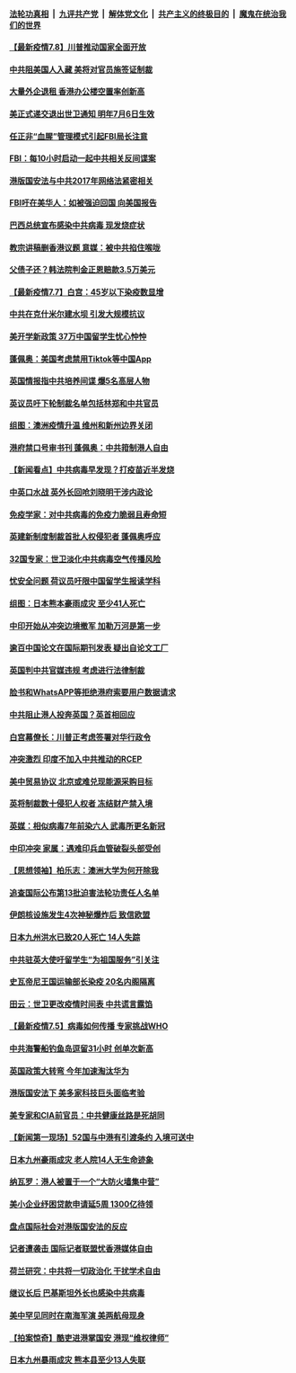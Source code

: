 

####  [法轮功真相](../../../../basic/blob/master/README.md?t=07081702) &nbsp;|&nbsp; [九评共产党](../../../../9ping.md/blob/master/README.md?t=07081702) &nbsp;|&nbsp; [解体党文化](../../../../jtdwh.md/blob/master/README.md?t=07081702)  &nbsp;|&nbsp; [共产主义的终极目的](../../../../gczydzjmd.md/blob/master/README.md?t=07081702) &nbsp;|&nbsp; [魔鬼在统治我们的世界](../../../../mgztzwmdsj.md/blob/master/README.md?t=07081702) 

#### [【最新疫情7.8】川普推动国家全面开放](../pages/nsc418/n12239975.md?t=07081702) 

#### [中共阻美国人入藏 美将对官员施签证制裁](../pages/nsc418/n12240452.md?t=07081702) 

#### [大量外企退租 香港办公楼空置率创新高](../pages/nsc418/n12240111.md?t=07081702) 

#### [美正式递交退出世卫通知 明年7月6日生效](../pages/nsc418/n12239902.md?t=07081702) 

#### [任正非“血腥”管理模式引起FBI局长注意](../pages/nsc418/n12239966.md?t=07081702) 

#### [FBI：每10小时启动一起中共相关反间谍案](../pages/nsc418/n12239799.md?t=07081702) 

#### [港版国安法与中共2017年网络法紧密相关](../pages/nsc418/n12239427.md?t=07081702) 

#### [FBI吁在美华人：如被强迫回国 向美国报告](../pages/nsc418/n12239450.md?t=07081702) 

#### [巴西总统宣布感染中共病毒 现发烧症状](../pages/nsc418/n12239468.md?t=07081702) 

#### [教宗讲稿删香港议题 意媒：被中共掐住喉咙](../pages/nsc418/n12239424.md?t=07081702) 

#### [父债子还？韩法院判金正恩赔款3.5万美元](../pages/nsc418/n12239338.md?t=07081702) 

#### [【最新疫情7.7】白宫：45岁以下染疫数显增](../pages/nsc418/n12237581.md?t=07081702) 

#### [中共在克什米尔建水坝 引发大规模抗议](../pages/nsc418/n12239209.md?t=07081702) 

#### [美开学新政策 37万中国留学生忧心忡忡](../pages/nsc418/n12239233.md?t=07081702) 

#### [蓬佩奥：美国考虑禁用Tiktok等中国App](../pages/nsc418/n12238644.md?t=07081702) 

#### [英国情报指中共培养间谍 爆5名高层人物](../pages/nsc418/n12238557.md?t=07081702) 

#### [英议员吁下轮制裁名单包括林郑和中共官员](../pages/nsc418/n12238655.md?t=07081702) 

#### [组图：澳洲疫情升温 维州和新州边界关闭](../pages/nsc418/n12236420.md?t=07081702) 

#### [港府禁口号审书刊 蓬佩奥：中共箝制港人自由](../pages/nsc418/n12238057.md?t=07081702) 

#### [【新闻看点】中共病毒早发现？打疫苗近半发烧](../pages/nsc418/n12237234.md?t=07081702) 

#### [中英口水战 英外长回呛刘晓明干涉内政论](../pages/nsc418/n12237345.md?t=07081702) 

#### [免疫学家：对中共病毒的免疫力脆弱且寿命短](../pages/nsc418/n12237337.md?t=07081702) 

#### [英建新制度制裁首批人权侵犯者 蓬佩奥呼应](../pages/nsc418/n12237281.md?t=07081702) 

#### [32国专家：世卫淡化中共病毒空气传播风险](../pages/nsc418/n12237248.md?t=07081702) 

#### [忧安全问题 荷议员吁限中国留学生报读学科](../pages/nsc418/n12236937.md?t=07081702) 

#### [组图：日本熊本豪雨成灾 至少41人死亡](../pages/nsc418/n12235775.md?t=07081702) 

#### [中印开始从冲突边境撤军 加勒万河是第一步](../pages/nsc418/n12236708.md?t=07081702) 

#### [逾百中国论文在国际期刊发表 疑出自论文工厂](../pages/nsc418/n12236843.md?t=07081702) 

#### [英国判中共官媒违规 考虑进行法律制裁](../pages/nsc418/n12236722.md?t=07081702) 

#### [脸书和WhatsAPP等拒绝港府索要用户数据请求](../pages/nsc418/n12236669.md?t=07081702) 

#### [中共阻止港人投奔英国？英首相回应](../pages/nsc418/n12236576.md?t=07081702) 

#### [白宫幕僚长：川普正考虑签署对华行政令](../pages/nsc418/n12236557.md?t=07081702) 

#### [冲突激烈 印度不加入中共推动的RCEP](../pages/nsc418/n12236439.md?t=07081702) 

#### [美中贸易协议 北京或难兑现能源采购目标](../pages/nsc418/n12236355.md?t=07081702) 

#### [英将制裁数十侵犯人权者 冻结财产禁入境](../pages/nsc418/n12235718.md?t=07081702) 

#### [英媒：相似病毒7年前染六人 武毒所更名新冠](../pages/nsc418/n12235338.md?t=07081702) 

#### [中印冲突 家属：遇难印兵血管破裂头部受创](../pages/nsc418/n12235064.md?t=07081702) 

#### [【思想领袖】柏乐志：澳洲大学为何开除我](../pages/nsc418/n12174002.md?t=07081702) 

#### [追查国际公布第13批迫害法轮功责任人名单](../pages/nsc418/n12234695.md?t=07081702) 

#### [伊朗核设施发生4次神秘爆炸后 致信欧盟](../pages/nsc418/n12234576.md?t=07081702) 

#### [日本九州洪水已致20人死亡 14人失踪](../pages/nsc418/n12234452.md?t=07081702) 

#### [中共驻英大使吁留学生“为祖国服务”引关注](../pages/nsc418/n12234465.md?t=07081702) 

#### [史瓦帝尼王国运输部长染疫 20名内阁隔离](../pages/nsc418/n12234363.md?t=07081702) 

#### [田云：世卫更改疫情时间表 中共谎言露馅](../pages/nsc418/n12233381.md?t=07081702) 

#### [【最新疫情7.5】病毒如何传播 专家挑战WHO](../pages/nsc418/n12229032.md?t=07081702) 

#### [中共海警船钓鱼岛逗留31小时 创单次新高](../pages/nsc418/n12234085.md?t=07081702) 

#### [英国政策大转弯 今年加速淘汰华为](../pages/nsc418/n12234119.md?t=07081702) 

#### [港版国安法下 美多家科技巨头面临考验](../pages/nsc418/n12233224.md?t=07081702) 

#### [美专家和CIA前官员：中共健康丝路是死胡同](../pages/nsc418/n12217750.md?t=07081702) 

#### [【新闻第一现场】52国与中港有引渡条约 入境可送中](../pages/nsc418/n12233532.md?t=07081702) 

#### [日本九州豪雨成灾 老人院14人无生命迹象](../pages/nsc418/n12233270.md?t=07081702) 

#### [纳瓦罗：港人被置于一个“大防火墙集中营”](../pages/nsc418/n12233112.md?t=07081702) 

#### [美小企业纾困贷款申请延5周 1300亿待领](../pages/nsc418/n12233039.md?t=07081702) 

#### [盘点国际社会对港版国安法的反应](../pages/nsc418/n12232843.md?t=07081702) 

#### [记者遭袭击 国际记者联盟忧香港媒体自由](../pages/nsc418/n12232815.md?t=07081702) 

#### [荷兰研究：中共将一切政治化 干扰学术自由](../pages/nsc418/n12232716.md?t=07081702) 

#### [继议长后 巴基斯坦外长也感染中共病毒](../pages/nsc418/n12232661.md?t=07081702) 

#### [美中罕见同时在南海军演 美两航母现身](../pages/nsc418/n12232618.md?t=07081702) 

#### [【拍案惊奇】酷吏进港掌国安 港现“维权律师”](../pages/nsc418/n12231629.md?t=07081702) 

#### [日本九州暴雨成灾 熊本县至少13人失联](../pages/nsc418/n12232227.md?t=07081702) 

